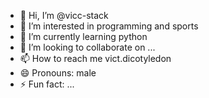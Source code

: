- 👋 Hi, I’m @vicc-stack
- 👀 I’m interested in programming and sports
- 🌱 I’m currently learning python
- 💞️ I’m looking to collaborate on ...
- 📫 How to reach me vict.dicotyledon
- 😄 Pronouns: male
- ⚡ Fun fact: ...

<!---
vicc-stack/vicc-stack is a ✨ special ✨ repository because its `README.md` (this file) appears on your GitHub profile.
You can click the Preview link to take a look at your changes.
--->
